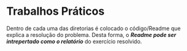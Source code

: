 # Trabalhos Práticos

Dentro de cada uma das diretorias é colocado o código/Readme que explica a resolução do problema. Desta forma, o ***Readme pode ser intrepertado como o relatório*** do exercício resolvido.  
